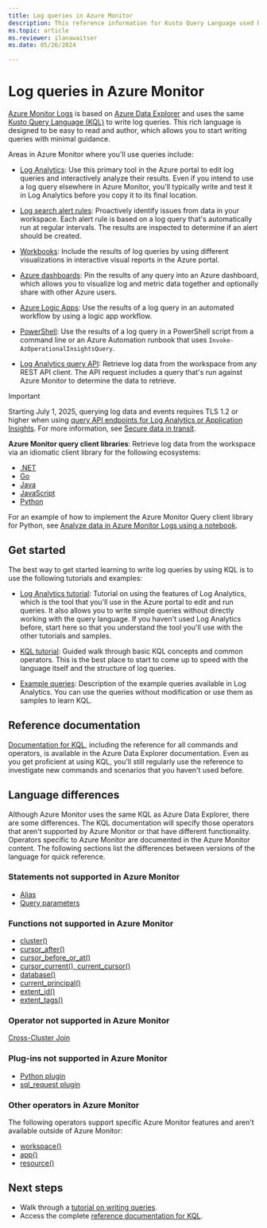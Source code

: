 ```yaml
---
title: Log queries in Azure Monitor
description: This reference information for Kusto Query Language used by Azure Monitor includes elements specific to Azure Monitor and elements not supported in Azure Monitor log queries.
ms.topic: article
ms.reviewer: ilanawaitser
ms.date: 05/26/2024

---
```


# Log queries in Azure Monitor

[Azure Monitor Logs](data-platform-logs.md) is based on [Azure Data Explorer](/azure/data-explorer/data-explorer-overview) and uses the same [Kusto Query Language (KQL)](/kusto/query/) to write log queries. This rich language is designed to be easy to read and author, which allows you to start writing queries with minimal guidance.

Areas in Azure Monitor where you'll use queries include:

* [Log Analytics](../logs/log-analytics-overview.md): Use this primary tool in the Azure portal to edit log queries and interactively analyze their results. Even if you intend to use a log query elsewhere in Azure Monitor, you'll typically write and test it in Log Analytics before you copy it to its final location.

* [Log search alert rules](../alerts/alerts-overview.md): Proactively identify issues from data in your workspace. Each alert rule is based on a log query that's automatically run at regular intervals. The results are inspected to determine if an alert should be created.

* [Workbooks](../visualize/workbooks-overview.md): Include the results of log queries by using different visualizations in interactive visual reports in the Azure portal.

* [Azure dashboards](../visualize/tutorial-logs-dashboards.md): Pin the results of any query into an Azure dashboard, which allows you to visualize log and metric data together and optionally share with other Azure users.

* [Azure Logic Apps](/azure/connectors/connectors-azure-monitor-logs): Use the results of a log query in an automated workflow by using a logic app workflow.

* [PowerShell](/powershell/module/az.operationalinsights/invoke-azoperationalinsightsquery): Use the results of a log query in a PowerShell script from a command line or an Azure Automation runbook that uses `Invoke-AzOperationalInsightsQuery`.

* [Log Analytics query API](/rest/api/loganalytics/query): Retrieve log data from the workspace from any REST API client. The API request includes a query that's run against Azure Monitor to determine the data to retrieve.

> [!IMPORTANT]
> Starting July 1, 2025, querying log data and events requires TLS 1.2 or higher when using [query API endpoints for Log Analytics or Application Insights](../fundamentals/azure-monitor-network-access.md#logs-query-api-endpoints). For more information, see [Secure data in transit](../fundamentals/best-practices-security.md#secure-logs-data-in-transit).

**Azure Monitor query client libraries**: Retrieve log data from the workspace via an idiomatic client library for the following ecosystems:

* [.NET](/dotnet/api/overview/azure/Monitor.Query-readme)
* [Go](https://pkg.go.dev/github.com/Azure/azure-sdk-for-go/sdk/monitor/query/azlogs)
* [Java](/java/api/overview/azure/monitor-query-readme)
* [JavaScript](/javascript/api/overview/azure/monitor-query-readme)
* [Python](/python/api/overview/azure/monitor-query-readme)

For an example of how to implement the Azure Monitor Query client library for Python, see [Analyze data in Azure Monitor Logs using a notebook](../logs/notebooks-azure-monitor-logs.md). 

## Get started

The best way to get started learning to write log queries by using KQL is to use the following tutorials and examples:

* [Log Analytics tutorial](./log-analytics-tutorial.md): Tutorial on using the features of Log Analytics, which is the tool that you'll use in the Azure portal to edit and run queries. It also allows you to write simple queries without directly working with the query language. If you haven't used Log Analytics before, start here so that you understand the tool you'll use with the other tutorials and samples.

* [KQL tutorial](/azure/data-explorer/kusto/query/tutorial?pivots=azuremonitor): Guided walk through basic KQL concepts and common operators. This is the best place to start to come up to speed with the language itself and the structure of log queries.

* [Example queries](../logs/queries.md): Description of the example queries available in Log Analytics. You can use the queries without modification or use them as samples to learn KQL.

## Reference documentation

[Documentation for KQL](/azure/data-explorer/kusto/query/), including the reference for all commands and operators, is available in the Azure Data Explorer documentation. Even as you get proficient at using KQL, you'll still regularly use the reference to investigate new commands and scenarios that you haven't used before.

## Language differences

Although Azure Monitor uses the same KQL as Azure Data Explorer, there are some differences. The KQL documentation will specify those operators that aren't supported by Azure Monitor or that have different functionality. Operators specific to Azure Monitor are documented in the Azure Monitor content. The following sections list the differences between versions of the language for quick reference.

### Statements not supported in Azure Monitor

* [Alias](/azure/kusto/query/aliasstatement)
* [Query parameters](/azure/kusto/query/queryparametersstatement)

### Functions not supported in Azure Monitor

* [cluster()](/azure/kusto/query/clusterfunction)
* [cursor_after()](/azure/kusto/query/cursorafterfunction)
* [cursor_before_or_at()](/azure/kusto/query/cursorbeforeoratfunction)
* [cursor_current(), current_cursor()](/azure/kusto/query/cursorcurrent)
* [database()](/azure/kusto/query/databasefunction)
* [current_principal()](/azure/kusto/query/current-principalfunction)
* [extent_id()](/azure/kusto/query/extentidfunction)
* [extent_tags()](/azure/kusto/query/extenttagsfunction)

### Operator not supported in Azure Monitor

[Cross-Cluster Join](/azure/kusto/query/joincrosscluster)

### Plug-ins not supported in Azure Monitor

* [Python plugin](/azure/kusto/query/pythonplugin)
* [sql_request plugin](/azure/kusto/query/sqlrequestplugin)

### Other operators in Azure Monitor

The following operators support specific Azure Monitor features and aren't available outside of Azure Monitor:

* [workspace()](../logs/cross-workspace-query.md#query-across-log-analytics-workspaces-using-workspace)
* [app()](../logs/cross-workspace-query.md#query-across-classic-application-insights-applications-using-app)
* [resource()](../logs/cross-workspace-query.md#correlate-data-between-resources-using-resource)

## Next steps

* Walk through a [tutorial on writing queries](/azure/data-explorer/kusto/query/tutorial?pivots=azuremonitor).
* Access the complete [reference documentation for KQL](/azure/kusto/query/).
